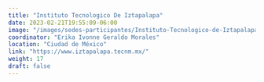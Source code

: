 ```yaml
---
title: "Instituto Tecnologico De Iztapalapa"
date: 2023-02-21T19:55:09-06:00
image: "/images/sedes-participantes/Instituto-Tecnologico-de-Iztapalapa.png"
coordinator: "Erika Ivonne Geraldo Morales" 
location: "Ciudad de México"
link: "https://www.iztapalapa.tecnm.mx/"
weight: 17
draft: false
---
```


